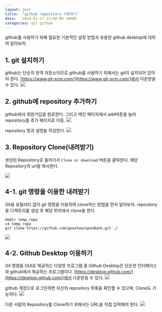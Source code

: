 ```yaml
---
layout: post
title:  "github repository 사용하기"
date:   2020-01-17 22:00:00 +0900
categories: git github
---
```

github를 사용하기 위해 필요한 기본적인 설정 방법과 유용한 github desktop에 대하여 알아보자.

## 1. git 설치하기
github는 단순히 원격 저장소이므로 github를 사용하기 위해서는 git이 설치되어 있어야 한다.
[https://www.git-scm.com/](https://www.git-scm.com/)에서 다운받을 수 있다.
![](https://raw.githubusercontent.com/geeshow/geeshow.github.io/master/images/2020-01-17_004.png)


## 2. github에 repository 추가하기
github에서 회원가입을 완료한다. 그리고 메인 페이지에서 add버튼을 눌러 repository를 추가 페이지로 이동.
![](https://raw.githubusercontent.com/geeshow/geeshow.github.io/master/images/2020-01-17_001.png)

repository 명과 설명을 작성한다.
![](https://raw.githubusercontent.com/geeshow/geeshow.github.io/master/images/2020-01-17_002.png)

## 3. Repository Clone(내려받기)
생성된 Repository로 들어가서 `Clone or download` 버튼을 클릭한다. 해당 Repository의 url을 복사한다.

![](https://raw.githubusercontent.com/geeshow/geeshow.github.io/master/images/2020-01-17_005.png)

## 4-1. git 명령을 이용한 내려받기
Git용 유틸리티 없이 git 명령을 이용하여 clone하는 방법을 먼저 알아보자.
repository용 디렉토리를 생성 후 해당 위치에서 clone을 한다.
```
mkdir temp_repo
cd temp_repo
git clone https://github.com/geeshow/openBank.git ./
```
![](https://raw.githubusercontent.com/geeshow/geeshow.github.io/master/images/2020-01-17_009.png)

## 4-2. Github Desktop 이용하기
Git 명령을 GUI로 제공하는 다양한 프로그램 중 Github Desktop은 단순한 인터페이스와 github에서 제공하는 프로그램이다.
[https://desktop.github.com/](https://desktop.github.com/)에서 다운받을 수 있다.
![](https://raw.githubusercontent.com/geeshow/geeshow.github.io/master/images/2020-01-17_003.png)

github 계정으로 로그인하면 자신의 repository 목록을 확인할 수 있으며, Clone도 가능하다.
![](https://raw.githubusercontent.com/geeshow/geeshow.github.io/master/images/2020-01-17_007.png)

다른 사람의 Repository를 Clone하기 위해서는 URL을 직접 입력해야 한다.
![](https://raw.githubusercontent.com/geeshow/geeshow.github.io/master/images/2020-01-17_006.png)




